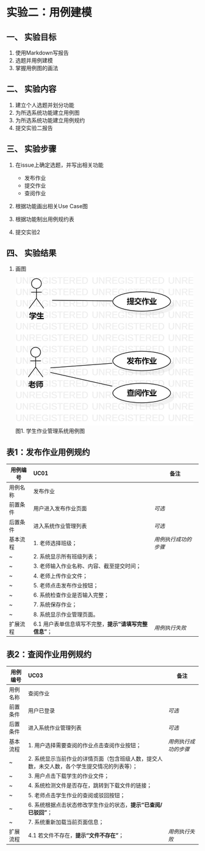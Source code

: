 # 实验二：用例建模

## 一、 实验目标

1. 使用Markdown写报告
2. 选题并用例建模
3. 掌握用例图的画法

## 二、 实验内容

1. 建立个人选题并划分功能
2. 为所选系统功能建立用例图
3. 为所选系统功能建立用例规约
4. 提交实验二报告

## 三、 实验步骤  

1. 在issue上确定选题，并写出相关功能

   - 发布作业
   - 提交作业
   - 查阅作业

2. 根据功能画出相关Use Case图
3. 根据功能制出用例规约表
4. 提交实验2

## 四、 实验结果

1. 画图  
![usecase图](./lab2_usecase.jpg)  
图1. 学生作业管理系统用例图

## 表1：发布作业用例规约 

用例编号  | UC01 | 备注  
-|:-|-  
用例名称  | 发布作业  |
前置条件  | 用户进入发布作业页面  | *可选*   
后置条件  | 进入系统作业管理列表     | *可选*   
基本流程  | 1. 老师选择班级；  |*用例执行成功的步骤*    
~| 2. 系统显示所有班级列表；  |   
~| 3. 老师输入作业名称、内容、截至提交时间；  |   
~| 4. 老师上传作业文件；  |   
~| 5. 老师点击发布作业按钮；  | 
~| 6. 系统检查作业是否输入完整；  |   
~| 7. 系统保存作业；  |   
~| 8. 系统显示作业管理页面。  |  
扩展流程  | 6.1 用户表单信息填写不完整，**提示“请填写完整信息”**；  |*用例执行失败*    


## 表2：查阅作业用例规约  

用例编号  | UC03 | 备注  
-|:-|-  
用例名称  | 查阅作业  |   
前置条件  | 用户已登录  | *可选*   
后置条件  | 进入系统作业管理列表     | *可选*   
基本流程  | 1. 用户选择需要查阅的作业点击查阅作业按钮；  |*用例执行成功的步骤*    
~| 2. 系统显示当前作业的详情页面（包含班级人数，提交人数，未交人数，各个学生提交情况的列表等）；  |   
~| 3. 用户点击下载学生的作业文件；  |   
~| 4. 系统检测文件是否存在，跳转到下载文件的链接；  |   
~| 5. 老师点击学生作业的查阅或驳回按钮；  |  
~| 6. 系统根据点击状态修改学生作业的状态，**提示“已查阅/已驳回”**；  |
~| 7. 系统重新加载当前页面信息；  |  
扩展流程  | 4.1 若文件不存在，**提示“文件不存在”**；  |*用例执行失败*    
